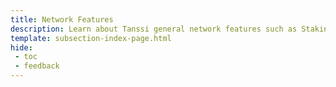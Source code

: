 ```yaml
---
title: Network Features
description: Learn about Tanssi general network features such as Staking, Governance and Treasury, and how each help Tanssi becoming a fully decentralized Appchain orchestrator for the Web3 ecosystem.
template: subsection-index-page.html
hide: 
 - toc
 - feedback
---
```

